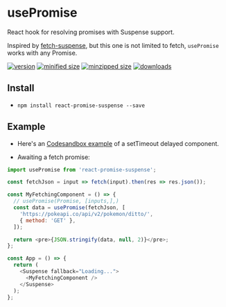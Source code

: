 # usePromise

React hook for resolving promises with Suspense support.

Inspired by [fetch-suspense](https://github.com/CharlesStover/fetch-suspense), but this one is not limited to fetch, `usePromise` works with any Promise.

[![version](https://img.shields.io/npm/v/react-promise-suspense.svg)](https://www.npmjs.com/package/react-promise-suspense)
[![minified size](https://img.shields.io/bundlephobia/min/react-promise-suspense.svg)](https://www.npmjs.com/package/react-promise-suspense)
[![minzipped size](https://img.shields.io/bundlephobia/minzip/react-promise-suspense.svg)](https://www.npmjs.com/package/react-promise-suspense)
[![downloads](https://img.shields.io/npm/dt/react-promise-suspense.svg)](https://www.npmjs.com/package/react-promise-suspense)

## Install

* `npm install react-promise-suspense --save`

## Example

- Here's an [Codesandbox example](https://codesandbox.io/s/react-promise-suspense-example-t14mh) of a setTimeout delayed component. 

- Awaiting a fetch promise:
```js
import usePromise from 'react-promise-suspense';

const fetchJson = input => fetch(input).then(res => res.json());

const MyFetchingComponent = () => {
  // usePromise(Promise, [inputs,],)
  const data = usePromise(fetchJson, [
    'https://pokeapi.co/api/v2/pokemon/ditto/',
    { method: 'GET' },
  ]);

  return <pre>{JSON.stringify(data, null, 2)}</pre>;
};

const App = () => {
  return (
    <Suspense fallback="Loading...">
      <MyFetchingComponent />
    </Suspense>
  );
};
```
